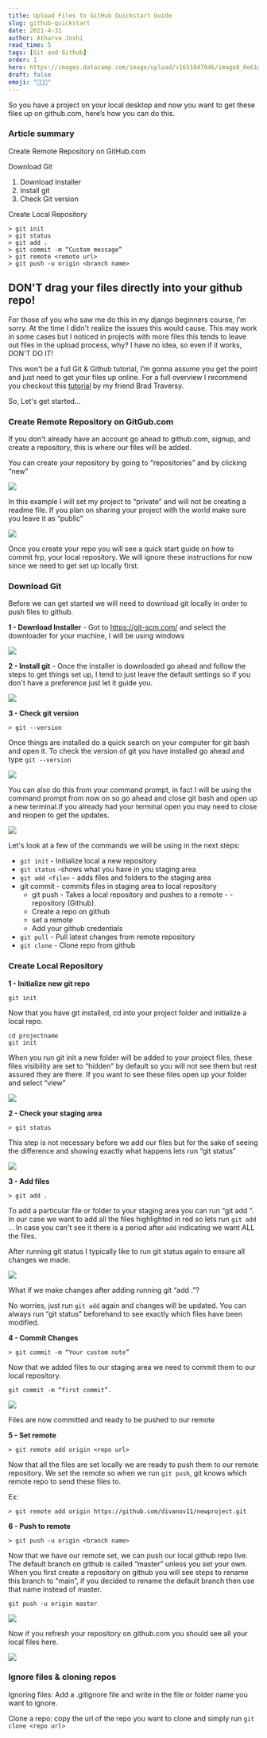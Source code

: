 ```yaml
---
title: Upload Files to GitHub Quickstart Guide
slug: github-quickstart
date: 2021-4-31
author: Atharva Joshi
read_time: 5
tags: [Git and Github]
order: 1
hero: https://images.datacamp.com/image/upload/v1651047046/image8_0e61d0dad8.png
draft: false
emoji: "👨🏻‍💻"
---
```


So you have a project on your local desktop and now you want to get these files up on github.com, here’s how you can do this.

### Article summary

Create Remote Repository on GitHub.com

Download Git

1. Download Installer
1. Install git
1. Check Git version

Create Local Repository

```
> git init
> git status
> git add .
> git commit -m “Custom message”
> git remote <remote url>
> git push -u origin <branch name>
```

## DON'T drag your files directly into your github repo!

For those of you who saw me do this in my django beginners course, I’m sorry. At the time I didn't realize the issues this would cause. This may work in some cases but I noticed in projects with more files this tends to leave out files in the upload process, why? I have no idea, so even if it works, DON'T DO IT!

This won't be a full Git & Github tutorial, I’m gonna assume you get the point and just need to get your files up online. For a full overview I recommend you checkout this [tutorial](https://youtu.be/SWYqp7iY_Tc) by my friend Brad Traversy.

So, Let's get started…

### Create Remote Repository on GitGub.com

If you don't already have an account go ahead to github.com, signup, and create a repository, this is where our files will be added.

You can create your repository by going to “repositories” and by clicking “new”

![](https://dennisivy-personal.s3.amazonaws.com/uploads/2021/05/31/new-repo1.PNG)

In this example I will set my project to “private” and will not be creating a readme file. If you plan on sharing your project with the world make sure you leave it as “public”

![](https://dennisivy-personal.s3.amazonaws.com/uploads/2021/05/31/new-repo2.PNG)

Once you create your repo you will see a quick start guide on how to commit frp, your local repository. We will ignore these instructions for now since we need to get set up locally first.

### Download Git

Before we can get started we will need to download git locally in order to push files to github.

**1 - Download Installer** - Got to https://git-scm.com/ and select the downloader for your machine, I will be using windows

![](https://dennisivy-personal.s3.amazonaws.com/uploads/2021/05/31/git-installer.PNG)

**2 - Install git** - Once the installer is downloaded go ahead and follow the steps to get things set up, I tend to just leave the default settings so if you don't have a preference just let it guide you.

![](https://dennisivy-personal.s3.amazonaws.com/uploads/2021/05/31/installer.PNG)

**3 - Check git version**

```
> git --version
```

Once things are installed do a quick search on your computer for git bash and open it. To check the version of git you have installed go ahead and type `git --version`

![](https://dennisivy-personal.s3.amazonaws.com/uploads/2021/05/31/git-bash.PNG)

You can also do this from your command prompt, in fact I will be using the command prompt from now on so go ahead and close git bash and open up a new terminal.If you already had your terminal open you may need to close and reopen to get the updates.

![](https://dennisivy-personal.s3.amazonaws.com/uploads/2021/05/31/git-version.PNG)

Let's look at a few of the commands we will be using in the next steps:

- `git init` - Initialize local a new repository
- `git status` -shows what you have in you staging area
- `git add <file>` - adds files and folders to the staging area
- git commit - commits files in staging area to local repository
  - git push - Takes a local repository and pushes to a remote - - repository (Github).
  - Create a repo on github
  - set a remote
  - Add your github credentials
- `git pull` - Pull latest changes from remote repository
- `git clone` - Clone repo from github

### Create Local Repository

**1 - Initialize new git repo**

```
git init
```

Now that you have git installed, cd into your project folder and initialize a local repo.

```
cd projectname
git init
```

When you run git init a new folder will be added to your project files, these files visibility are set to “hidden” by default so you will not see them but rest assured they are there. If you want to see these files open up your folder and select “view”

![](https://dennisivy-personal.s3.amazonaws.com/uploads/2021/05/31/hidden-1.jpg)

**2 - Check your staging area**

```
> git status
```

This step is not necessary before we add our files but for the sake of seeing the difference and showing exactly what happens lets run “git status”

![](https://dennisivy-personal.s3.amazonaws.com/uploads/2021/05/31/status.PNG)

**3 - Add files**

```
> git add .
```

To add a particular file or folder to your staging area you can run “git add <filename>”. In our case we want to add all the files highlighted in red so lets run `git add .`. In case you can't see it there is a period after `add` indicating we want ALL the files.

After running git status I typically like to run git status again to ensure all changes we made.

![](https://dennisivy-personal.s3.amazonaws.com/uploads/2021/05/31/added.PNG)

What if we make changes after adding running git “add .”?

No worries, just run `git add` again and changes will be updated. You can always run “git status” beforehand to see exactly which files have been modified.

**4 - Commit Changes**

```
> git commit -m “Your custom note”
```

Now that we added files to our staging area we need to commit them to our local repository.

```
git commit -m “first commit”.
```

![](https://dennisivy-personal.s3.amazonaws.com/uploads/2021/05/31/first-commit.PNG)

Files are now committed and ready to be pushed to our remote

**5 - Set remote**

```
> git remote add origin <repo url>
```

Now that all the files are set locally we are ready to push them to our remote repository. We set the remote so when we run `git push`, git knows which remote repo to send these files to.

Ex:

```
> git remote add origin https://github.com/divanov11/newproject.git
```

**6 - Push to remote**

```
> git push -u origin <branch name>
```

Now that we have our remote set, we can push our local github repo live. The default branch on github is called “master” unless you set your own. When you first create a repository on github you will see steps to rename this branch to “main”, if you decided to rename the default branch then use that name instead of master.

```
git push -u origin master
```

![](https://dennisivy-personal.s3.amazonaws.com/uploads/2021/05/31/push-to-remote.PNG)

Now if you refresh your repository on github.com you should see all your local files here.

![](https://dennisivy-personal.s3.amazonaws.com/uploads/2021/05/31/files-on-github.PNG)

### Ignore files & cloning repos

Ignoring files: Add a .gitignore file and write in the file or folder name you want to ignore.

Clone a repo: copy the url of the repo you want to clone and simply run `git clone <repo url>`
